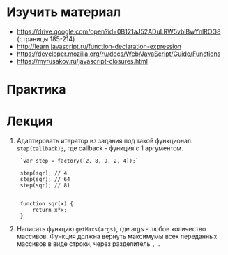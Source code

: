 # Изучить материал
+ https://drive.google.com/open?id=0B121aJ52ADuLRW5vblBwYnlROG8 (страницы 185-214)
+ http://learn.javascript.ru/function-declaration-expression
+ https://developer.mozilla.org/ru/docs/Web/JavaScript/Guide/Functions
+ https://myrusakov.ru/javascript-closures.html


# Практика


# Лекция

1) Адаптировать итератор из задания под такой функционал: `step(callback);`, где callback - функция с 1 аргументом.

        `var step = factory([2, 8, 9, 2, 4]);`

        step(sqr); // 4
        step(sqr); // 64
        step(sqr); // 81


        function sqr(x) {
            return x*x;
        }

2) Написать функцию `getMaxs(args)`, где args - любое количество массивов. Функция должна вернуть максимумы всех переданных массивов в виде строки, через разделитель `, `.

  